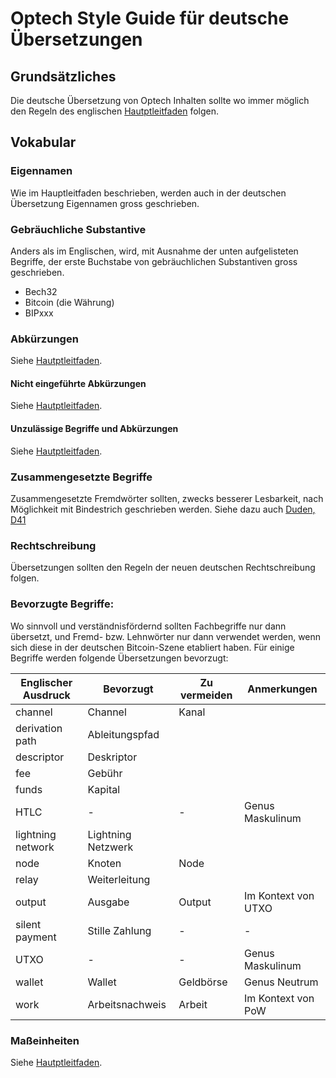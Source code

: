 # Optech Style Guide für deutsche Übersetzungen

## Grundsätzliches

Die deutsche Übersetzung von Optech Inhalten sollte wo immer möglich den Regeln
des englischen [Hautptleitfaden](STYLE.md) folgen.

## Vokabular

### Eigennamen

Wie im Hauptleitfaden beschrieben, werden auch in der deutschen Übersetzung
Eigennamen gross geschrieben.


### Gebräuchliche Substantive

Anders als im Englischen, wird, mit Ausnahme der unten aufgelisteten Begriffe,
der erste Buchstabe von gebräuchlichen Substantiven gross geschrieben.

- Bech32
- Bitcoin (die Währung)
- BIPxxx

### Abkürzungen

Siehe [Hautptleitfaden](STYLE.md).

#### Nicht eingeführte Abkürzungen

Siehe [Hautptleitfaden](STYLE.md).

#### Unzulässige Begriffe und Abkürzungen

Siehe [Hautptleitfaden](STYLE.md).

### Zusammengesetzte Begriffe
Zusammengesetzte Fremdwörter sollten, zwecks besserer Lesbarkeit, nach
Möglichkeit mit Bindestrich geschrieben werden. Siehe dazu auch [Duden, D41](https://www.duden.de/sprachwissen/rechtschreibregeln/fremdwoerter#D41)

### Rechtschreibung

Übersetzungen sollten den Regeln der neuen deutschen Rechtschreibung folgen.

### Bevorzugte Begriffe:

Wo sinnvoll und verständnisfördernd sollten Fachbegriffe nur dann übersetzt,
und Fremd- bzw. Lehnwörter nur dann verwendet werden, wenn sich diese in der
deutschen Bitcoin-Szene etabliert haben. Für einige Begriffe werden folgende
Übersetzungen bevorzugt:

| Englischer Ausdruck| Bevorzugt | Zu vermeiden | Anmerkungen |
|-|-|-|-|
| channel | Channel | Kanal | |
| derivation path| Ableitungspfad | | |
| descriptor | Deskriptor | | |
| fee | Gebühr | | |
| funds | Kapital | | |
| HTLC |-|-| Genus Maskulinum |
| lightning network | Lightning Netzwerk | | |
| node | Knoten | Node | |
| relay | Weiterleitung | | |
| output | Ausgabe | Output | Im Kontext von UTXO |
| silent payment| Stille Zahlung |-|-|
| UTXO|-|-| Genus Maskulinum |
| wallet | Wallet | Geldbörse | Genus Neutrum |
| work | Arbeitsnachweis | Arbeit| Im Kontext von PoW |

### Maßeinheiten

Siehe [Hautptleitfaden](STYLE.md).